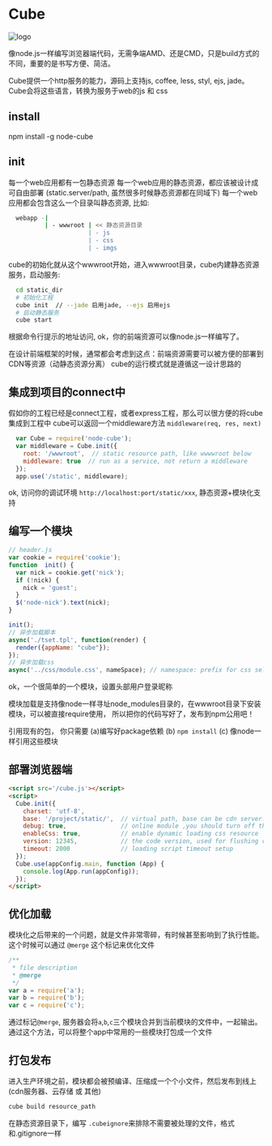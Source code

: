 Cube
=================

![logo](https://raw.github.com/fishbar/cube/master/logo.png)

像node.js一样编写浏览器端代码，无需争端AMD、还是CMD，只是build方式的不同，重要的是书写方便、简洁。

Cube提供一个http服务的能力，源码上支持js, coffee, less, styl, ejs, jade。
Cube会将这些语言，转换为服务于web的js 和 css

## install

  npm install -g node-cube

## init

  每一个web应用都有一包静态资源
  每一个web应用的静态资源，都应该被设计成可自由部署 (static.server/path, 虽然很多时候静态资源都在同域下)
  每一个web应用都会包含这么一个目录叫静态资源, 比如:

```sh
  webapp -|
          | - wwwroot | << 静态资源目录
                      | - js
                      | - css
                      | - imgs
```

  cube的初始化就从这个wwwroot开始，进入wwwroot目录，cube内建静态资源服务，启动服务:

```sh
  cd static_dir
  # 初始化工程
  cube init  // --jade 启用jade, --ejs 启用ejs
  # 启动静态服务
  cube start
```

  根据命令行提示的地址访问, ok，你的前端资源可以像node.js一样编写了。

  在设计前端框架的时候，通常都会考虑到这点：前端资源需要可以被方便的部署到CDN等资源（动静态资源分离）
  cube的运行模式就是遵循这一设计思路的

## 集成到项目的connect中

  假如你的工程已经是connect工程，或者express工程，那么可以很方便的将cube集成到工程中
  cube可以返回一个middleware方法 `middleware(req, res, next)`

```js
  var Cube = require('node-cube');
  var middleware = Cube.init({
    root: '/wwwroot',  // static resource path, like wwwwroot below
    middleware: true  // run as a service, not return a middleware
  });
  app.use('/static', middleware);
```
  ok, 访问你的调试环境  `http://localhost:port/static/xxx`, 静态资源+模块化支持


## 编写一个模块

```js
// header.js
var cookie = require('cookie');
function  init() {
  var nick = cookie.get('nick');
  if (!nick) {
    nick = 'guest';
  }
  $('node-nick').text(nick);
}

init();
// 异步加载脚本
async('./tset.tpl', function(render) {
  render({appName: "cube"});
});
// 异步加载css
async('../css/module.css', nameSpace); // namespace: prefix for css selector
```
ok，一个很简单的一个模块，设置头部用户登录昵称

模块加载是支持像node一样寻址node_modules目录的，在wwwroot目录下安装模块，可以被直接require使用， 所以把你的代码写好了，发布到npm公用吧！

引用现有的包， 你只需要 (a)编写好package依赖 (b) `npm install` (c) 像node一样引用这些模块

## 部署浏览器端

```html
<script src='/cube.js'></script>
<script>
  Cube.init({
    charset: 'utf-8',
    base: '/project/static/',  // virtual path, base can be cdn server: http://tbcdn.cn/edp/
    debug: true,               // online module ,you should turn off this switch
    enableCss: true,           // enable dynamic loading css resource
    version: 12345,            // the code version, used for flushing client side script
    timeout: 2000              // loading script timeout setup
  });
  Cube.use(appConfig.main, function (App) {
    console.log(App.run(appConfig));
  });
</script>
```

## 优化加载

  模块化之后带来的一个问题，就是文件非常零碎，有时候甚至影响到了执行性能。
  这个时候可以通过 `@merge` 这个标记来优化文件

```js
/**
 * file description
 * @merge
 */
var a = require('a');
var b = require('b');
var c = require('c');
```
  通过标记`@merge`, 服务器会将`a`,`b`,`c`三个模块合并到当前模块的文件中，一起输出。
  通过这个方法，可以将整个app中常用的一些模块打包成一个文件

## 打包发布

进入生产环境之前，模块都会被预编译、压缩成一个个小文件，然后发布到线上(cdn服务器、云存储 或 其他)

```sh
cube build resource_path
```

在静态资源目录下，编写 `.cubeignore`来排除不需要被处理的文件，格式和.gitignore一样